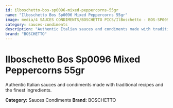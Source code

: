 ```yaml
---
id: ilboschetto-bos-sp0096-mixed-peppercorns-55gr
name: "Ilboschetto Bos Sp0096 Mixed Peppercorns 55gr"
image: media/4 SAUCES CONDIMENTS/BOSCHETTO PICS/IlBoschetto - BOS-SP0096 Mixed Peppercorns 55GR.png
category: sauces-condiments
description: "Authentic Italian sauces and condiments made with traditional recipes and the finest ingredients."
brand: "BOSCHETTO"
---
```


# Ilboschetto Bos Sp0096 Mixed Peppercorns 55gr

Authentic Italian sauces and condiments made with traditional recipes and the finest ingredients.

**Category:** Sauces Condiments
**Brand:** BOSCHETTO
